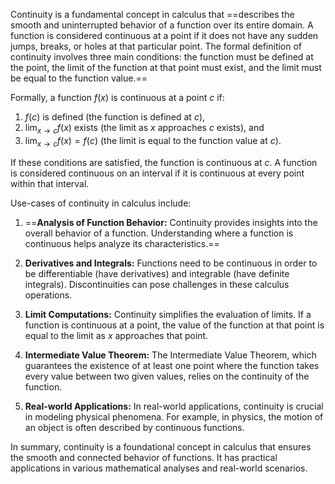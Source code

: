 Continuity is a fundamental concept in calculus that ==describes the smooth and uninterrupted behavior of a function over its entire domain. A function is considered continuous at a point if it does not have any sudden jumps, breaks, or holes at that particular point. The formal definition of continuity involves three main conditions: the function must be defined at the point, the limit of the function at that point must exist, and the limit must be equal to the function value.==

Formally, a function $f(x)$ is continuous at a point $c$ if:

1. $f(c)$ is defined (the function is defined at $c$),
2. $\lim_{{x \to c}} f(x)$ exists (the limit as $x$ approaches $c$ exists), and
3. $\lim_{{x \to c}} f(x) = f(c)$ (the limit is equal to the function value at $c$).

If these conditions are satisfied, the function is continuous at $c$. A function is considered continuous on an interval if it is continuous at every point within that interval.

Use-cases of continuity in calculus include:

1. ==**Analysis of Function Behavior:** Continuity provides insights into the overall behavior of a function. Understanding where a function is continuous helps analyze its characteristics.==

2. **Derivatives and Integrals:** Functions need to be continuous in order to be differentiable (have derivatives) and integrable (have definite integrals). Discontinuities can pose challenges in these calculus operations.

3. **Limit Computations:** Continuity simplifies the evaluation of limits. If a function is continuous at a point, the value of the function at that point is equal to the limit as $x$ approaches that point.

4. **Intermediate Value Theorem:** The Intermediate Value Theorem, which guarantees the existence of at least one point where the function takes every value between two given values, relies on the continuity of the function.

5. **Real-world Applications:** In real-world applications, continuity is crucial in modeling physical phenomena. For example, in physics, the motion of an object is often described by continuous functions.

In summary, continuity is a foundational concept in calculus that ensures the smooth and connected behavior of functions. It has practical applications in various mathematical analyses and real-world scenarios.